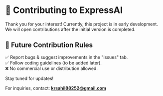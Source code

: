 # 🤝 Contributing to ExpressAI  

Thank you for your interest! Currently, this project is in early development.  
We will open contributions after the initial version is completed.  

## 🚀 Future Contribution Rules  
✅ Report bugs & suggest improvements in the "Issues" tab.  
✅ Follow coding guidelines (to be added later).  
❌ No commercial use or distribution allowed.  

Stay tuned for updates!  

For inquiries, contact: **krsahil88252@gmail.com**  
